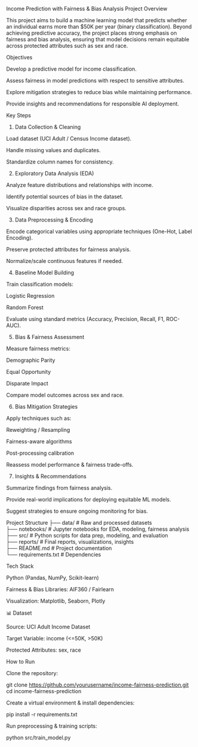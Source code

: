 Income Prediction with Fairness & Bias Analysis
 Project Overview

This project aims to build a machine learning model that predicts whether an individual earns more than $50K per year (binary classification). Beyond achieving predictive accuracy, the project places strong emphasis on fairness and bias analysis, ensuring that model decisions remain equitable across protected attributes such as sex and race.

Objectives

Develop a predictive model for income classification.

Assess fairness in model predictions with respect to sensitive attributes.

Explore mitigation strategies to reduce bias while maintaining performance.

Provide insights and recommendations for responsible AI deployment.

 Key Steps
1. Data Collection & Cleaning

Load dataset (UCI Adult / Census Income dataset).

Handle missing values and duplicates.

Standardize column names for consistency.

2. Exploratory Data Analysis (EDA)

Analyze feature distributions and relationships with income.

Identify potential sources of bias in the dataset.

Visualize disparities across sex and race groups.

3. Data Preprocessing & Encoding

Encode categorical variables using appropriate techniques (One-Hot, Label Encoding).

Preserve protected attributes for fairness analysis.

Normalize/scale continuous features if needed.

4. Baseline Model Building

Train classification models:

Logistic Regression

Random Forest

Evaluate using standard metrics (Accuracy, Precision, Recall, F1, ROC-AUC).

5. Bias & Fairness Assessment

Measure fairness metrics:

Demographic Parity

Equal Opportunity

Disparate Impact

Compare model outcomes across sex and race.

6. Bias Mitigation Strategies

Apply techniques such as:

Reweighting / Resampling

Fairness-aware algorithms

Post-processing calibration

Reassess model performance & fairness trade-offs.

7. Insights & Recommendations

Summarize findings from fairness analysis.

Provide real-world implications for deploying equitable ML models.

Suggest strategies to ensure ongoing monitoring for bias.

Project Structure
├── data/                # Raw and processed datasets  
├── notebooks/           # Jupyter notebooks for EDA, modeling, fairness analysis  
├── src/                 # Python scripts for data prep, modeling, and evaluation  
├── reports/             # Final reports, visualizations, insights  
├── README.md            # Project documentation  
└── requirements.txt     # Dependencies  

 Tech Stack

Python (Pandas, NumPy, Scikit-learn)

Fairness & Bias Libraries: AIF360 / Fairlearn

Visualization: Matplotlib, Seaborn, Plotly

📊 Dataset

Source: UCI Adult Income Dataset

Target Variable: income (<=50K, >50K)

Protected Attributes: sex, race

 How to Run

Clone the repository:

git clone https://github.com/yourusername/income-fairness-prediction.git
cd income-fairness-prediction


Create a virtual environment & install dependencies:

pip install -r requirements.txt


Run preprocessing & training scripts:

python src/train_model.py


